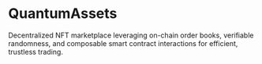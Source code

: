 # QuantumAssets
Decentralized NFT marketplace leveraging on-chain order books, verifiable randomness, and composable smart contract interactions for efficient, trustless trading.
